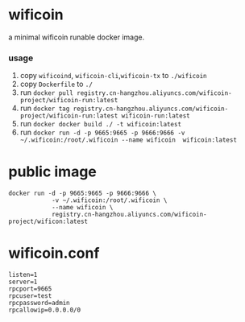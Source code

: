 # wificoin
a minimal wificoin runable docker image.

### usage
1. copy `wificoind`, `wificoin-cli`,`wificoin-tx` to `./wificoin`
2. copy `Dockerfile` to `./`
3. run `docker pull registry.cn-hangzhou.aliyuncs.com/wificoin-project/wificoin-run:latest`
4. run `docker tag registry.cn-hangzhou.aliyuncs.com/wificoin-project/wificoin-run:latest wificoin-run:latest`
5. run `docker docker build ./ -t wificoin:latest`
6. run `docker run -d -p 9665:9665 -p 9666:9666 -v ~/.wificoin:/root/.wificoin --name wificoin  wificoin:latest`

# public image

```
docker run -d -p 9665:9665 -p 9666:9666 \
            -v ~/.wificoin:/root/.wificoin \
            --name wificoin \
            registry.cn-hangzhou.aliyuncs.com/wificoin-project/wificon:latest
```

# wificoin.conf
```
listen=1
server=1
rpcport=9665
rpcuser=test
rpcpassword=admin
rpcallowip=0.0.0.0/0
```